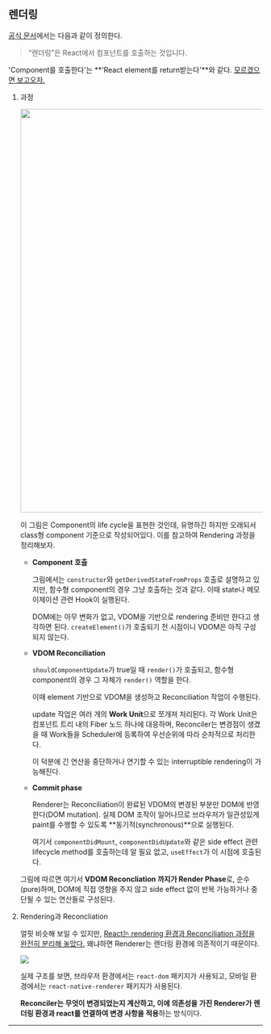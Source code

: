 
## 렌더링

 [공식 문서](https://ko.react.dev/learn/render-and-commit)에서는 다음과 같이 정의한다.

> “렌더링”은 React에서 컴포넌트를 호출하는 것입니다.

'Component를 호출한다'는 **'React element를 return받는다'**와 같다. [모르겠으면 보고오자.](https://velog.io/@haensol/React-Element)

1. 과정

      <img src="https://velog.velcdn.com/images/haensol/post/e4a786ae-8b14-4cab-bc81-d2f156d44833/image.png" width="800"/>

    이 그림은 Component의 life cycle을 표현한 것인데, 유명하긴 하지만 오래되서 class형 component 기준으로 작성되어있다. 이를 참고하여 Rendering 과정을 정리해보자.


   - **Component 호출**

      그림에서는 `constructor`와 `getDerivedStateFromProps` 호출로 설명하고 있지만, 함수형 component의 경우 그냥 호출하는 것과 같다. 이때 state나 메모이제이션 관련 Hook이 실행된다.
      
       DOM에는 아무 변화가 없고, VDOM을 기반으로 rendering 준비만 한다고 생각하면 된다. `createElement()`가 호출되기 전 시점이니 VDOM은 아직 구성되지 않는다.

   - **VDOM Reconciliation**

      `shouldComponentUpdate`가 true일 때 `render()`가 호출되고, 함수형 component의 경우 그 자체가 `render()` 역할을 한다. 
      
      이때 element 기반으로 VDOM을 생성하고 Reconciliation 작업이 수행된다.

      update 작업은 여러 개의 **Work Unit**으로 쪼개져 처리된다. 각 Work Unit은 컴포넌트 트리 내의 Fiber 노드 하나에 대응하며, Reconciler는 변경점이 생겼을 때 Work들을 Scheduler에 등록하여 우선순위에 따라 순차적으로 처리한다. 
      
      이 덕분에 긴 연산을 중단하거나 연기할 수 있는 interruptible rendering이 가능해진다.

   - **Commit phase**

      Renderer는 Reconciliation이 완료된 VDOM의 변경된 부분만 DOM에 반영한다(DOM mutation). 실제 DOM 조작이 일어나므로 브라우저가 일관성있게 paint를 수행할 수 있도록 **동기적(synchronous)**으로 실행된다. 

      여기서 `componentDidMount`, `componentDidUpdate`와 같은 side effect 관련 lifecycle method를 호출하는데 알 필요 없고, `useEffect`가 이 시점에 호출된다.

   그림에 따르면 여기서 **VDOM Reconcliation 까지가 Render Phase**로, 순수(pure)하며, DOM에 직접 영향을 주지 않고 side effect 없이 반복 가능하거나 중단될 수 있는 연산들로 구성된다.

2. Rendering과 Reconcliation

    얼핏 비슷해 보일 수 있지만, [React는 rendering 환경과 Reconciliation 과정을 완전히 분리해 놓았다.](https://github.com/facebook/react/tree/v19.1.0/packages) 왜냐하면 Renderer는 렌더링 환경에 의존적이기 때문이다. 

    ![](https://velog.velcdn.com/images/haensol/post/10b2c9e5-1192-4bd6-9150-5129011c8682/image.png)

    실제 구조를 보면, 브라우저 환경에서는 `react-dom` 패키지가 사용되고, 모바일 환경에서는 `react-native-renderer` 패키지가 사용된다.

    **Reconciler는 무엇이 변경되었는지 계산하고, 이에 의존성을 가진 Renderer가 렌더링 환경과 react를 연결하여 변경 사항을 적용**하는 방식이다.


---